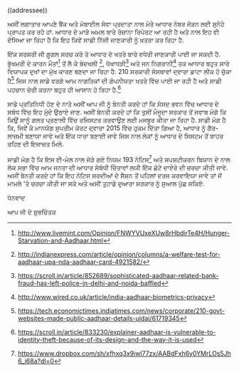 ((addressee))

ਅਸੀਂ ਲਗਾਤਾਰ ਆਪਣੇ ਬੈਂਕ ਅਤੇ ਮੋਬਾਈਲ ਸੇਵਾ ਪ੍ਰਦਾਤਾ ਨਾਲ ਮੇਰੇ ਆਧਾਰ ਨੰਬਰ ਜੋੜਨ ਲਈ ਸੁਨੇਹੇ ਪ੍ਰਾਪਤ ਕਰ ਰਹੇ ਹਾਂ. ਆਧਾਰ ਦੇ ਮਾੜੇ ਅਮਲ ਬਾਰੇ ਰੋਜ਼ਾਨਾ ਰਿਪੋਰਟ ਆ ਰਹੀ ਹੈ ਅਤੇ ਨਾਲ ਇਹ ਵੀ ਦੱਸਿਆ ਜਾ ਰਿਹਾ ਹੈ ਕਿ ਇਹ ਕਿਵੇਂ ਸਾਡੀ ਨਿੱਜੀ ਜਾਣਕਾਰੀ ਨੂੰ ਖ਼ਤਰਾ ਕਰ ਰਿਹਾ ਹੈ.

ਇੱਕ ਸਰਸਰੀ ਜੀ ਗੂਗਲ ਸਰਚ ਕਰੇ ਤੇ ਆਧਾਰ ਦੇ ਖਤਰੇ ਬਾਰੇ ਵਧੇਰੀ ਜਾਣਕਾਰੀ ਪਾਈ ਜਾ ਸਕਦੀ ਹੈ. ਭੁੱਖਮਰੀ ਦੇ ਕਾਰਨ ਮੌਤਾਂ[^1] ਤੋਂ ਲੈ ਕੇ ਬੇਦਖਲੀ [^2], ਧੋਖਾਧੜੀ[^3] ਅਤੇ ਜਨ ਨਿਗਰਾਨੀ[^4] ਤਕ ਆਧਾਰ ਬਹੁਤ ਸਾਰੇ ਵਿਯਾਪਕ ਦੁਖਾਂ ਦਾ ਮੁੱਖ ਕਾਰਣ ਬਣਦਾ ਜਾ ਰਿਹਾ ਹੈ. 210 ਸਰਕਾਰੀ ਸੰਸਥਾਵਾਂ ਦ੍ਵਾਰਾ ਡਾਟਾ ਲੀਕ ਹੋ ਚੁੱਕਾ ਹੈ[^5] ਜਿਸ ਨਾਲ ਸਾਡੇ ਵਰਗੇ ਆਮ ਨਾਗਰਿਕਾਂ ਦੀ ਗੋਪਨੀਯਤਾ ਖਤਰੇ ਵਿੱਚ ਪਾਈ ਜਾ ਰਹੀ ਹੈ ਅਤੇ ਸਾਡੀ ਪਹਚਾਨ ਚੋਰੀ ਕਰਨਾ ਬਹੁਤ ਹੀ ਆਸਾਨ ਹੋ ਰਿਹਾ ਹੈ.[^6]

ਸਾਡੇ ਪ੍ਰਤਿਨਿਧੀ ਹੋਣ ਦੇ ਨਾਤੇ ਅਸੀਂ ਆਪ ਜੀ ਨੂੰ ਬੇਨਤੀ ਕਰਦੇ ਹਾਂ ਕਿ ਸੰਸਦ ਭਵਨ ਵਿੱਚ ਆਧਾਰ ਦੇ ਸਬੰਧ ਵਿੱਚ ਇਹ ਮੁੱਦੇ ਉਠਾਏ ਜਾਣ. ਅਸੀਂ ਬੇਨਤੀ ਕਰਦੇ ਹਾਂ ਕਿ ਤੁਸੀਂ ਮੌਜੂਦਾ ਸਰਕਾਰ ਤੋਂ ਜਵਾਬ ਮੰਗੋ ਕਿ ਕਿਉਂ ਸਾਨੂੰ ਗਲਤ ਪ੍ਰਣਾਲੀ ਵਿੱਚ ਰਜਿਸਟਰ ਕਰਵਾਉਣ ਲਈ ਮਜਬੂਰ ਕੀਤਾ ਜਾ ਰਿਹਾ ਹੈ. ਸਾਡੀ ਮੰਗ ਹੈ ਕਿ, ਜਿਵੇਂ ਕੇ ਮਾਨਯੋਗ ਸੁਪਰੀਮ ਕੋਰਟ ਦ੍ਵਾਰਾ 2015 ਵਿੱਚ ਹੁਕਮ ਦਿੱਤਾ ਗਿਆ ਹੈ, ਆਧਾਰ ਨੂੰ ਗੈਰ-ਲਾਜ਼ਮੀ ਬਣਾਯਾ ਜਾਵੇ ਅਤੇ ਇੱਕ ਧਾਰਾ ਬਣਾਈ ਜਾਵੇ ਜਿਸ ਨਾਲ ਲੋਕਾਂ ਨੂੰ ਆਧਾਰ ਦੇ ਸਿਸਟਮ ਤੋਂ ਬਾਹਰ ਰਹਿਣ ਦੀ ਇਜਾਜ਼ਤ ਮਿਲੇ.

ਸਾਡੀ ਮੰਗ ਹੈ ਕਿ ਇਸ ਈ-ਮੇਲ ਨਾਲ ਜੋੜੇ ਗਏ ਨਿਯਮ 193 ਨੋਟਿਸ[^7] ਅਤੇ ਸਪਸ਼ਟੀਕਰਨ ਬਿਯਾਨ ਦੇ ਨਾਲ ਲੋਕ ਸਭਾ ਵਿੱਚ ਆਮ ਜਨਤਾ ਦੀ ਆਧਾਰ ਸੰਬੰਧੀ ਚਿੰਤਾਵਾਂ ਲਯੀ ਇੱਕ ਛੋਟੇ ਦਾਏਰੇ ਦੀ ਚਰਚਾ ਕੀਤੀ ਜਾਵੇ. ਅਸੀਂ ਬੇਨਤੀ ਕਰਦੇ ਹਾਂ ਕਿ ਇਹ ਨੋਟਿਸ ਸਰਦੀਆਂ ਦੇ ਸੈਸ਼ਨ ਤੋਂ ਪਹਿਲਾਂ ਦਰਜ ਕਰਵਾਇਯਾ ਜਾਵੇ ਤਾਂ ਜੋਂ ਮਾਮਲੇ 'ਤੇ ਚਰਚਾ ਕੀਤੀ ਜਾ ਸਕੇ ਅਤੇ ਅਸੀਂ ਤੁਹਾਡੇ ਦੁਆਰਾ ਸਰਕਾਰ ਨੂੰ ਸੁਆਲ ਪੁੱਛ ਸਕਿਏ.

ਧੰਨਵਾਦ

ਆਪ ਜੀ ਦੇ ਸ਼ੁਭਚਿੰਤਕ

[^1]: http://www.livemint.com/Opinion/FNWYVUxeXUw8rHbdirTe4H/Hunger-Starvation-and-Aadhaar.html
[^2]: http://indianexpress.com/article/opinion/columns/a-welfare-test-for-aadhaar-upa-nda-aadhaar-card-4921582/
[^3]: https://scroll.in/article/852689/sophisticated-aadhaar-related-bank-fraud-has-left-police-in-delhi-and-noida-baffled
[^4]: http://www.wired.co.uk/article/india-aadhaar-biometrics-privacy
[^5]: https://tech.economictimes.indiatimes.com/news/corporate/210-govt-websites-made-public-aadhaar-details-uidai/61719345
[^6]: https://scroll.in/article/833230/explainer-aadhaar-is-vulnerable-to-identity-theft-because-of-its-design-and-the-way-it-is-used
[^7]: https://www.dropbox.com/sh/xfhxq3x9iwl77zx/AABdFxh6y0YMrLOs5Jh6_i68a?dl=0
